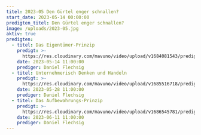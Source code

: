 ```yaml
---
titel: 2023-05 Den Gürtel enger schnallen?
start_date: 2023-05-14 00:00:00
predigten_titel: Den Gürtel enger schnallen?
image: /uploads/2023-05.jpg
aktiv: true
predigten:
  - titel: Das Eigentümer-Prinzip
    predigt: >-
      https://res.cloudinary.com/mavuno/video/upload/v1684081543/predigten/2023-05%20Den%20G%C3%BCrtel%20enger%20schnallen/2023-05-14_GoDi_Mavuno_Berlin_-_G%C3%BCrtel_enger_schnallen_1_1.mp3
    date: 2023-05-14 11:00:00
    prediger: Daniel Flechsig
  - titel: Unternehmerisch Denken und Handeln
    predigt: >-
      https://res.cloudinary.com/mavuno/video/upload/v1685516718/predigten/2023-05%20Den%20G%C3%BCrtel%20enger%20schnallen/2023-05-28_GoDi_Mavuno_Berlin_-_G%C3%BCrtel_enger_schnallen_2_1.mp3
    date: 2023-05-28 11:00:00
    prediger: Daniel Flechsig
  - titel: Das Aufbewahrungs-Prinzip
    predigt: >-
      https://res.cloudinary.com/mavuno/video/upload/v1686545781/predigten/2023-05%20Den%20G%C3%BCrtel%20enger%20schnallen/2023-06-11_GoDi_Mavuno_Berlin_-_G%C3%BCrtel_enger_schallen_3.mp3
    date: 2023-06-11 11:00:00
    prediger: Daniel Flechsig
---
```

